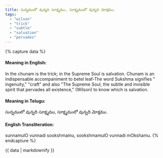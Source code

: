 ```yaml
---
title: సున్నములో వున్నది సూక్ష్మము, సూక్ష్మములో వున్నది మోక్షము.
tags:
  - "wilson"
  - "trick"
  - "subtle"
  - "salvation"
  - "pervades"
---
```


{% capture data %}
#### Meaning in English:
In the chunam is the trick; in the Supreme Soul is salvation.
Chunam is an indispensable accompaniment to betel leaf-The word Sukshma signifies " ingenuity," "craft" and also "The Supreme Soul, the subtle and invisible spirit that pervades all existence," (Wilson) to know which is salvation.

#### Meaning in Telugu:
సున్నములో వున్నది సూక్ష్మము, సూక్ష్మములో వున్నది మోక్షము.

#### English Transliteration:
sunnamulO vunnadi sookshmamu, sookshmamulO vunnadi mOkshamu.
{% endcapture %}

<div class="notice">{{ data | markdownify }}</div>

